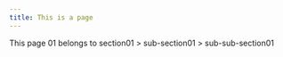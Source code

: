 ```yaml
---
title: This is a page
---
```


This page 01 belongs to section01 > sub-section01 > sub-sub-section01